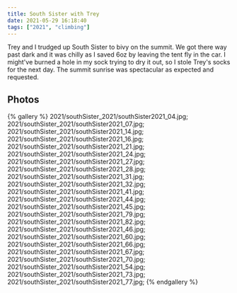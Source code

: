 ```yaml
---
title: South Sister with Trey
date: 2021-05-29 16:18:40
tags: ["2021", "climbing"]
---
```


Trey and I trudged up South Sister to bivy on the summit.  We got there way past dark and it was chilly as I saved 6oz by leaving the tent fly in the car. I might've burned a hole in my sock trying to dry it out, so I stole Trey's socks for the next day.  The summit sunrise was spectacular as expected and requested.


## Photos

{% gallery %}
2021/southSister_2021/southSister2021_04.jpg;
2021/southSister_2021/southSister2021_07.jpg;
2021/southSister_2021/southSister2021_14.jpg;
2021/southSister_2021/southSister2021_16.jpg;
2021/southSister_2021/southSister2021_21.jpg;
2021/southSister_2021/southSister2021_24.jpg;
2021/southSister_2021/southSister2021_27.jpg;
2021/southSister_2021/southSister2021_28.jpg;
2021/southSister_2021/southSister2021_31.jpg;
2021/southSister_2021/southSister2021_32.jpg;
2021/southSister_2021/southSister2021_41.jpg;
2021/southSister_2021/southSister2021_44.jpg;
2021/southSister_2021/southSister2021_45.jpg;
2021/southSister_2021/southSister2021_79.jpg;
2021/southSister_2021/southSister2021_82.jpg;
2021/southSister_2021/southSister2021_46.jpg;
2021/southSister_2021/southSister2021_60.jpg;
2021/southSister_2021/southSister2021_66.jpg;
2021/southSister_2021/southSister2021_67.jpg;
2021/southSister_2021/southSister2021_70.jpg;
2021/southSister_2021/southSister2021_54.jpg;
2021/southSister_2021/southSister2021_73.jpg;
2021/southSister_2021/southSister2021_77.jpg;
{% endgallery %}

